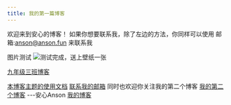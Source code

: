 ```yaml
---
title: 我的第一篇博客
---
```


欢迎来到安心的博客！
如果你想要联系我，除了左边的方法，你同样可以使用
邮箱:anson@anson.fun
来联系我

图片测试
![测试完成，送上壁纸一张](https://s2.loli.net/2024/03/17/3YvKRhe7GdlBc4q.jpg)

[九年级三班博客](https://ognn.xyz/)

[本博客主题的使用文档](https://hexo.fluid-dev.com/docs/guide/)
[联系我的邮箱](mailto:service@anson.fun)
同时也欢迎你关注我的第二个博客
[我的第二个博客](https://xn--49s41h.top/)
---安心Anson [我的博客](https://ognn.top/)